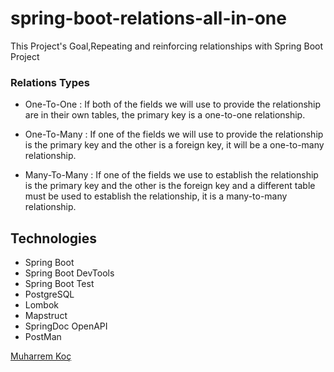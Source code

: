 # spring-boot-relations-all-in-one

This Project's Goal,Repeating and reinforcing relationships with Spring Boot Project

### Relations Types

- One-To-One : If both of the fields we will use to provide the relationship are in their own tables, the primary key is a one-to-one relationship.

- One-To-Many : If one of the fields we will use to provide the relationship is the primary key and the other is a foreign key, it will be a one-to-many relationship.

- Many-To-Many : If one of the fields we use to establish the relationship is the primary key and the other is the foreign key and a different table must be used to establish the relationship, it is a many-to-many relationship. 

## Technologies

- Spring Boot
- Spring Boot DevTools
- Spring Boot Test
- PostgreSQL
- Lombok
- Mapstruct
- SpringDoc OpenAPI
- PostMan


[Muharrem Koç](https://github.com/muharremkoc)
